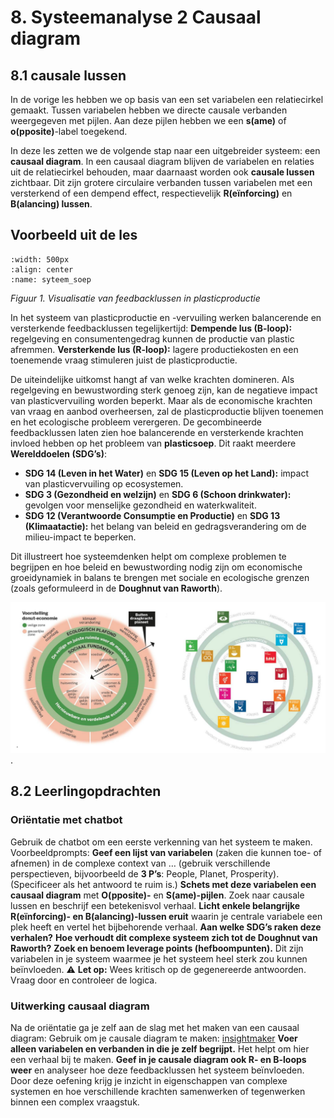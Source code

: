 # 8. Systeemanalyse 2 Causaal diagram
## 8.1 causale lussen
In de vorige les hebben we op basis van een set variabelen een relatiecirkel gemaakt. Tussen variabelen hebben we directe causale verbanden weergegeven met pijlen. Aan deze pijlen hebben we een **s(ame)** of **o(pposite)**-label toegekend.

In deze les zetten we de volgende stap naar een uitgebreider systeem: een **causaal diagram**. In een causaal diagram blijven de variabelen en relaties uit de relatiecirkel behouden, maar daarnaast worden ook **causale lussen** zichtbaar. Dit zijn grotere circulaire verbanden tussen variabelen met een versterkend of een dempend effect, respectievelijk **R(eïnforcing)** en **B(alancing) lussen**.

## Voorbeeld uit de les
```{figure} Plaatjes/systeemdiagram_plastic_soep.png
:width: 500px
:align: center
:name: syteem_soep
``` 
*Figuur 1. Visualisatie van feedbacklussen in plasticproductie*

In het systeem van plasticproductie en -vervuiling werken balancerende en versterkende feedbacklussen tegelijkertijd:
**Dempende lus (B-loop):** regelgeving en consumentengedrag kunnen de productie van plastic afremmen.
**Versterkende lus (R-loop):** lagere productiekosten en een toenemende vraag stimuleren juist de plasticproductie.

De uiteindelijke uitkomst hangt af van welke krachten domineren. Als regelgeving en bewustwording sterk genoeg zijn, kan de negatieve impact van plasticvervuiling worden beperkt. Maar als de economische krachten van vraag en aanbod overheersen, zal de plasticproductie blijven toenemen en het ecologische probleem verergeren.
De gecombineerde feedbacklussen laten zien hoe balancerende en versterkende krachten invloed hebben op het probleem van **plasticsoep**. Dit raakt meerdere **Werelddoelen (SDG’s)**:
- **SDG 14 (Leven in het Water)** en **SDG 15 (Leven op het Land):** impact van plasticvervuiling op ecosystemen.
- **SDG 3 (Gezondheid en welzijn)** en **SDG 6 (Schoon drinkwater):** gevolgen voor menselijke gezondheid en waterkwaliteit.
- **SDG 12 (Verantwoorde Consumptie en Productie)** en **SDG 13 (Klimaatactie):** het belang van beleid en gedragsverandering om de milieu-impact te beperken.

Dit illustreert hoe systeemdenken helpt om complexe problemen te begrijpen en hoe beleid en bewustwording nodig zijn om economische groeidynamiek in balans te brengen met sociale en ecologische grenzen (zoals geformuleerd in de **Doughnut van Raworth**).

![Donut en SDG's](Plaatjes/SDGs_in_donut.png)
. 
## 8.2 Leerlingopdrachten

### Oriëntatie met chatbot

Gebruik de chatbot om een eerste verkenning van het systeem te maken. Voorbeeldprompts:
**Geef een lijst van variabelen** (zaken die kunnen toe- of afnemen) in de complexe context van … (gebruik verschillende perspectieven, bijvoorbeeld de **3 P’s**: People, Planet, Prosperity). (Specificeer als het antwoord te ruim is.)
**Schets met deze variabelen een causaal diagram** met **O(pposite)-** en **S(ame)-pijlen**. Zoek naar causale lussen en beschrijf een betekenisvol verhaal.
**Licht enkele belangrijke R(eïnforcing)- en B(alancing)-lussen eruit** waarin je centrale variabele een plek heeft en vertel het bijbehorende verhaal.
**Aan welke SDG’s raken deze verhalen?**
**Hoe verhoudt dit complexe systeem zich tot de Doughnut van Raworth?**
**Zoek en benoem leverage points (hefboompunten).** Dit zijn variabelen in je systeem waarmee je het systeem heel sterk zou kunnen beïnvloeden.
⚠️ **Let op:** Wees kritisch op de gegenereerde antwoorden. Vraag door en controleer de logica.
### Uitwerking causaal diagram

Na de oriëntatie ga je zelf aan de slag met het maken van een causaal diagram:
Gebruik  om je causale diagram te maken: [insightmaker](https://insightmaker.com/)
**Voer alleen variabelen en verbanden in die je zelf begrijpt.** Het helpt om hier een verhaal bij te maken.
**Geef in je causale diagram ook R- en B-loops weer** en analyseer hoe deze feedbacklussen het systeem beïnvloeden.
Door deze oefening krijg je inzicht in eigenschappen van complexe systemen en hoe verschillende krachten samenwerken of tegenwerken binnen een complex vraagstuk.
